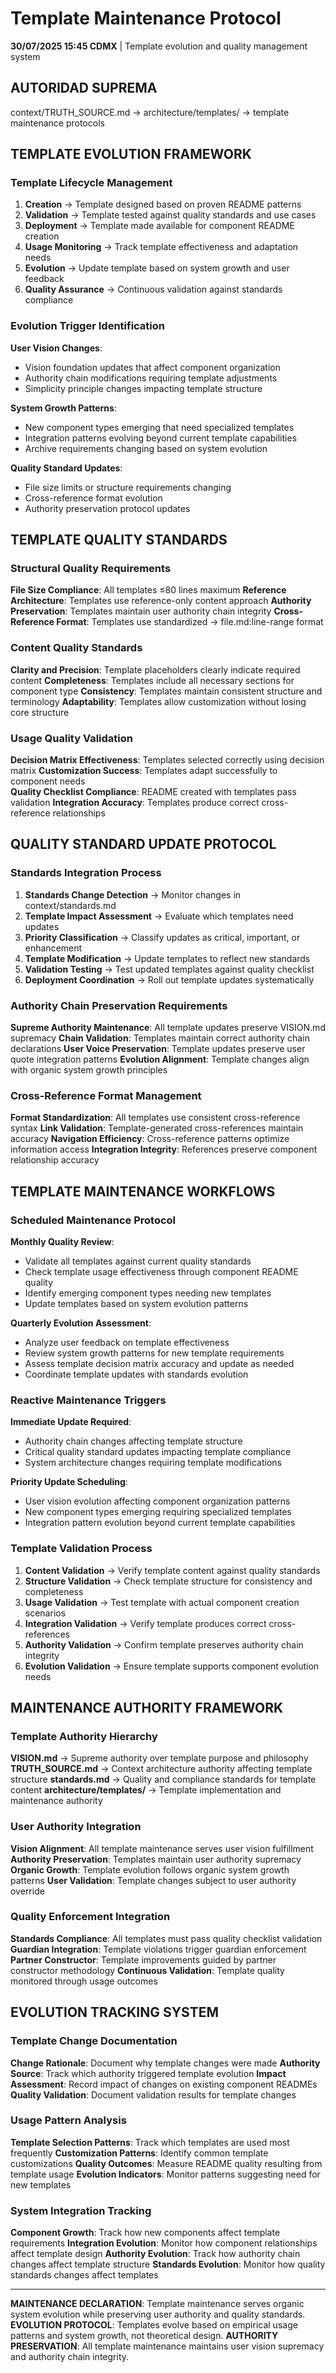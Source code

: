 # Template Maintenance Protocol

**30/07/2025 15:45 CDMX** | Template evolution and quality management system

## AUTORIDAD SUPREMA
context/TRUTH_SOURCE.md → architecture/templates/ → template maintenance protocols

## TEMPLATE EVOLUTION FRAMEWORK

### Template Lifecycle Management
1. **Creation** → Template designed based on proven README patterns
2. **Validation** → Template tested against quality standards and use cases
3. **Deployment** → Template made available for component README creation
4. **Usage Monitoring** → Track template effectiveness and adaptation needs
5. **Evolution** → Update template based on system growth and user feedback
6. **Quality Assurance** → Continuous validation against standards compliance

### Evolution Trigger Identification
**User Vision Changes**:
- Vision foundation updates that affect component organization
- Authority chain modifications requiring template adjustments
- Simplicity principle changes impacting template structure

**System Growth Patterns**:
- New component types emerging that need specialized templates
- Integration patterns evolving beyond current template capabilities
- Archive requirements changing based on system evolution

**Quality Standard Updates**:
- File size limits or structure requirements changing
- Cross-reference format evolution
- Authority preservation protocol updates

## TEMPLATE QUALITY STANDARDS

### Structural Quality Requirements
**File Size Compliance**: All templates ≤80 lines maximum
**Reference Architecture**: Templates use reference-only content approach
**Authority Preservation**: Templates maintain user authority chain integrity
**Cross-Reference Format**: Templates use standardized → file.md:line-range format

### Content Quality Standards
**Clarity and Precision**: Template placeholders clearly indicate required content
**Completeness**: Templates include all necessary sections for component type
**Consistency**: Templates maintain consistent structure and terminology
**Adaptability**: Templates allow customization without losing core structure

### Usage Quality Validation
**Decision Matrix Effectiveness**: Templates selected correctly using decision matrix
**Customization Success**: Templates adapt successfully to component needs  
**Quality Checklist Compliance**: README created with templates pass validation
**Integration Accuracy**: Templates produce correct cross-reference relationships

## QUALITY STANDARD UPDATE PROTOCOL

### Standards Integration Process
1. **Standards Change Detection** → Monitor changes in context/standards.md
2. **Template Impact Assessment** → Evaluate which templates need updates
3. **Priority Classification** → Classify updates as critical, important, or enhancement
4. **Template Modification** → Update templates to reflect new standards
5. **Validation Testing** → Test updated templates against quality checklist
6. **Deployment Coordination** → Roll out template updates systematically

### Authority Chain Preservation Requirements
**Supreme Authority Maintenance**: All template updates preserve VISION.md supremacy
**Chain Validation**: Templates maintain correct authority chain declarations
**User Voice Preservation**: Template updates preserve user quote integration patterns
**Evolution Alignment**: Template changes align with organic system growth principles

### Cross-Reference Format Management
**Format Standardization**: All templates use consistent cross-reference syntax
**Link Validation**: Template-generated cross-references maintain accuracy
**Navigation Efficiency**: Cross-reference patterns optimize information access
**Integration Integrity**: References preserve component relationship accuracy

## TEMPLATE MAINTENANCE WORKFLOWS

### Scheduled Maintenance Protocol
**Monthly Quality Review**:
- Validate all templates against current quality standards
- Check template usage effectiveness through component README quality
- Identify emerging component types needing new templates
- Update templates based on system evolution patterns

**Quarterly Evolution Assessment**:
- Analyze user feedback on template effectiveness
- Review system growth patterns for new template requirements
- Assess template decision matrix accuracy and update as needed
- Coordinate template updates with standards evolution

### Reactive Maintenance Triggers
**Immediate Update Required**:
- Authority chain changes affecting template structure
- Critical quality standard updates impacting template compliance
- System architecture changes requiring template modifications

**Priority Update Scheduling**:
- User vision evolution affecting component organization patterns
- New component types emerging requiring specialized templates
- Integration pattern evolution beyond current template capabilities

### Template Validation Process
1. **Content Validation** → Verify template content against quality standards
2. **Structure Validation** → Check template structure for consistency and completeness
3. **Usage Validation** → Test template with actual component creation scenarios
4. **Integration Validation** → Verify template produces correct cross-references
5. **Authority Validation** → Confirm template preserves authority chain integrity
6. **Evolution Validation** → Ensure template supports component evolution needs

## MAINTENANCE AUTHORITY FRAMEWORK

### Template Authority Hierarchy
**VISION.md** → Supreme authority over template purpose and philosophy
**TRUTH_SOURCE.md** → Context architecture authority affecting template structure
**standards.md** → Quality and compliance standards for template content
**architecture/templates/** → Template implementation and maintenance authority

### User Authority Integration
**Vision Alignment**: All template maintenance serves user vision fulfillment
**Authority Preservation**: Templates maintain user authority supremacy
**Organic Growth**: Template evolution follows organic system growth patterns
**User Validation**: Template changes subject to user authority override

### Quality Enforcement Integration
**Standards Compliance**: All templates must pass quality checklist validation
**Guardian Integration**: Template violations trigger guardian enforcement
**Partner Constructor**: Template improvements guided by partner constructor methodology
**Continuous Validation**: Template quality monitored through usage outcomes

## EVOLUTION TRACKING SYSTEM

### Template Change Documentation
**Change Rationale**: Document why template changes were made
**Authority Source**: Track which authority triggered template evolution
**Impact Assessment**: Record impact of changes on existing component READMEs
**Quality Validation**: Document validation results for template changes

### Usage Pattern Analysis
**Template Selection Patterns**: Track which templates are used most frequently
**Customization Patterns**: Identify common template customizations
**Quality Outcomes**: Measure README quality resulting from template usage
**Evolution Indicators**: Monitor patterns suggesting need for new templates

### System Integration Tracking
**Component Growth**: Track how new components affect template requirements
**Integration Evolution**: Monitor how component relationships affect template design
**Authority Evolution**: Track how authority chain changes affect template structure
**Standards Evolution**: Monitor how quality standards changes affect templates

---

**MAINTENANCE DECLARATION**: Template maintenance serves organic system evolution while preserving user authority and quality standards.
**EVOLUTION PROTOCOL**: Templates evolve based on empirical usage patterns and system growth, not theoretical design.
**AUTHORITY PRESERVATION**: All template maintenance maintains user vision supremacy and authority chain integrity.